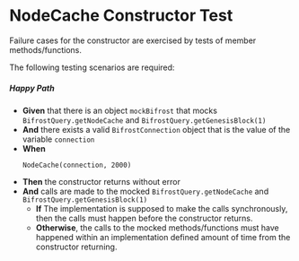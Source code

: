 # NodeCache Constructor Test

Failure cases for the constructor are exercised by tests of member methods/functions.

The following testing scenarios are required:

##### Happy Path

* **Given** that there is an object `mockBifrost` that mocks `BifrostQuery.getNodeCache`
  and `BifrostQuery.getGenesisBlock(1)`
* **And** there exists a valid `BifrostConnection` object that is the value of the variable `connection`
* **When**
    ```
    NodeCache(connection, 2000)
    ```
* **Then** the constructor returns without error
* **And** calls are made to the mocked `BifrostQuery.getNodeCache` and `BifrostQuery.getGenesisBlock(1)`
    * **If** The implementation is supposed to make the calls synchronously, then the calls must happen before the
      constructor returns.
    * **Otherwise**, the calls to the mocked methods/functions must have happened within an implementation defined
      amount of time from the constructor returning.
